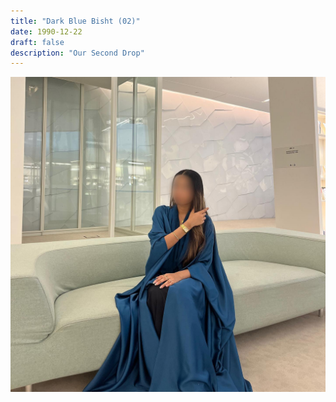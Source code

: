 ```yaml
---
title: "Dark Blue Bisht (02)"
date: 1990-12-22
draft: false
description: "Our Second Drop"
---
```


![Example](img\2024-06-04_22-39-07_UTC_1.jpg "Image caption")
